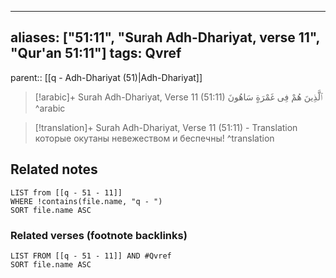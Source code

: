
---
aliases: ["51:11", "Surah Adh-Dhariyat, verse 11", "Qur'an 51:11"]
tags: Qvref
---

parent:: [[q - Adh-Dhariyat (51)|Adh-Dhariyat]]

> [!arabic]+ Surah Adh-Dhariyat, Verse 11 (51:11)
> <span class="quran-arabic">ٱلَّذِينَ هُمْ فِى غَمْرَةٍ سَاهُونَ</span>
^arabic

> [!translation]+ Surah Adh-Dhariyat, Verse 11 (51:11) - Translation
> которые окутаны невежеством и беспечны!
^translation



## Related notes
```dataview
LIST from [[q - 51 - 11]]
WHERE !contains(file.name, "q - ")
SORT file.name ASC
```

### Related verses (footnote backlinks)
```dataview
LIST FROM [[q - 51 - 11]] AND #Qvref
SORT file.name ASC
```

